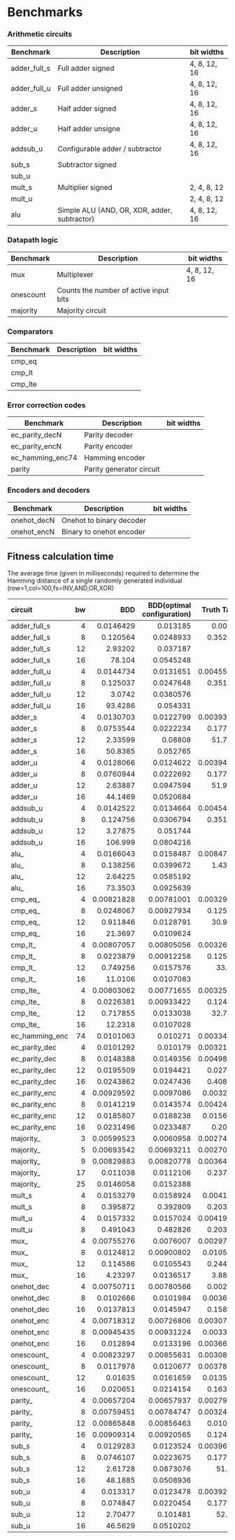 Benchmarks
==============

### Arithmetic circuits

| Benchmark        | Description                               | bit widths            |
|------------------|-------------------------------------------|------------------------|
| adder_full_s     | Full adder signed                         | 4, 8, 12, 16           |
| adder_full_u     | Full adder unsigned                       | 4, 8, 12, 16           |
| adder_s          | Half adder signed                         | 4, 8, 12, 16           |
| adder_u          | Half adder unsigne                        | 4, 8, 12, 16           |
| addsub_u         | Configurable adder / subtractor           | 4, 8, 12, 16           |
| sub_s            | Subtractor signed                                     |
| sub_u            |                                                       |
| mult_s           | Multiplier signed                                    | 2, 4, 8, 12 |
| mult_u           |                                                       | 2, 4, 8, 12 |
| alu              | Simple ALU (AND, OR, XOR, adder, subtractor) | 4, 8, 12, 16           |

### Datapath logic
| Benchmark        | Description                               | bit widths            |
|------------------|-------------------------------------------|------------------------|
| mux              | Multiplexer                               | 4, 8, 12, 16           |
| onescount        | Counts the number  of active input bits   |
| majority         |  Majority circuit                                                     |


### Comparators
| Benchmark        | Description                               | bit widths            |
|------------------|-------------------------------------------|------------------------|
| cmp_eq           |                                                       |
| cmp_lt           |                                                       |
| cmp_lte          |                                                       |

### Error correction codes 
| Benchmark        | Description                               | bit widths            |
|------------------|-------------------------------------------|------------------------|
| ec_parity_decN   |  Parity decoder                                                     |
| ec_parity_encN   |  Parity encoder                                                      |
| ec_hamming_enc74 |  Hamming encoder                                                     |
| parity           |  Parity generator circuit                                                     |


### Encoders and decoders
| Benchmark        | Description                               | bit widths            |
|------------------|-------------------------------------------|------------------------|
| onehot_decN      | Onehot to binary decoder                                                |
| onehot_encN      | Binary to onehot encoder                                                      |




## Fitness calculation time

The average time (given in milliseconds) required to determine the Hamming distance of a single randomly generated individual (row=1,col=100,fs=INV,AND,OR,XOR)

| circuit        |   bw |    BDD       |   BDD(optimal configuration) |   Truth Table |  BDD speedup |
|:---------------|-----:|-------------:|------------------:|-------------:|------------:|
| adder_full_s   |    4 |   0.0146429  |        0.013185   |   0.00461    |    0.349639 |
| adder_full_s   |    8 |   0.120564   |        0.0248933  |   0.352288   |   14.1519   |
| adder_full_s   |   12 |   2.93202    |        0.037187   | nan          |  nan        |
| adder_full_s   |   16 |  78.104      |        0.0545248  | nan          |  nan        |
| adder_full_u   |    4 |   0.0144734  |        0.0131651  |   0.00455555 |    0.346033 |
| adder_full_u   |    8 |   0.125037   |        0.0247648  |   0.351811   |   14.2061   |
| adder_full_u   |   12 |   3.0742     |        0.0380576  | nan          |  nan        |
| adder_full_u   |   16 |  93.4286     |        0.054331   | nan          |  nan        |
| adder_s        |    4 |   0.0130703  |        0.0122799  |   0.00393983 |    0.320835 |
| adder_s        |    8 |   0.0753544  |        0.0222234  |   0.177146   |    7.97114  |
| adder_s        |   12 |   2.33599    |        0.08808    |  51.7879     |  587.964    |
| adder_s        |   16 |  50.8385     |        0.052765   | nan          |  nan        |
| adder_u        |    4 |   0.0128066  |        0.0124622  |   0.00394745 |    0.316755 |
| adder_u        |    8 |   0.0760944  |        0.0222692  |   0.177926   |    7.98978  |
| adder_u        |   12 |   2.63887    |        0.0947594  |  51.9342     |  548.064    |
| adder_u        |   16 |  44.1469     |        0.0520684  | nan          |  nan        |
| addsub_u       |    4 |   0.0142522  |        0.0134664  |   0.00454207 |    0.337289 |
| addsub_u       |    8 |   0.124756   |        0.0306794  |   0.351622   |   11.4612   |
| addsub_u       |   12 |   3.27875    |        0.051744   | nan          |  nan        |
| addsub_u       |   16 | 106.999      |        0.0804216  | nan          |  nan        |
| alu_           |    4 |   0.0166043  |        0.0158487  |   0.00847458 |    0.534717 |
| alu_           |    8 |   0.138256   |        0.0399672  |   1.43675    |   35.9482   |
| alu_           |   12 |   2.64225    |        0.0585192  | nan          |  nan        |
| alu_           |   16 |  73.3503     |        0.0925639  | nan          |  nan        |
| cmp_eq_        |    4 |   0.00821828 |        0.00781001 |   0.00329085 |    0.421363 |
| cmp_eq_        |    8 |   0.0248067  |        0.00927934 |   0.125915   |   13.5694   |
| cmp_eq_        |   12 |   0.911846   |        0.0128791  |  30.9336     | 2401.84     |
| cmp_eq_        |   16 |  21.3697     |        0.0109624  | nan          |  nan        |
| cmp_lt_        |    4 |   0.00807057 |        0.00805056 |   0.00326602 |    0.405689 |
| cmp_lt_        |    8 |   0.0223879  |        0.00912258 |   0.125268   |   13.7316   |
| cmp_lt_        |   12 |   0.749256   |        0.0157576  |  33.383      | 2118.53     |
| cmp_lt_        |   16 |  11.0106     |        0.0107083  | nan          |  nan        |
| cmp_lte_       |    4 |   0.00803062 |        0.00771655 |   0.00325042 |    0.421227 |
| cmp_lte_       |    8 |   0.0226381  |        0.00933422 |   0.124097   |   13.2949   |
| cmp_lte_       |   12 |   0.717855   |        0.0133038  |  32.7496     | 2461.68     |
| cmp_lte_       |   16 |  12.2318     |        0.0107028  | nan          |  nan        |
| ec_hamming_enc |   74 |   0.0101063  |        0.010271   |   0.00334408 |    0.325586 |
| ec_parity_dec  |    4 |   0.0101292  |        0.010179   |   0.00321628 |    0.315971 |
| ec_parity_dec  |    8 |   0.0148388  |        0.0149356  |   0.00498187 |    0.333557 |
| ec_parity_dec  |   12 |   0.0195509  |        0.0194421  |   0.027803   |    1.43004  |
| ec_parity_dec  |   16 |   0.0243862  |        0.0247436  |   0.408601   |   16.5134   |
| ec_parity_enc  |    4 |   0.00929592 |        0.0097086  |   0.0032085  |    0.33048  |
| ec_parity_enc  |    8 |   0.0141219  |        0.0143574  |   0.00424851 |    0.295912 |
| ec_parity_enc  |   12 |   0.0185807  |        0.0188238  |   0.0156378  |    0.830744 |
| ec_parity_enc  |   16 |   0.0231496  |        0.0233487  |   0.20616    |    8.82958  |
| majority_      |    3 |   0.00599523 |        0.0060958  |   0.00274735 |    0.450695 |
| majority_      |    5 |   0.00693542 |        0.00693211 |   0.00270615 |    0.390379 |
| majority_      |    9 |   0.00829883 |        0.00820778 |   0.00364984 |    0.444681 |
| majority_      |   17 |   0.011038   |        0.0112106  |   0.237987   |   21.2287   |
| majority_      |   25 |   0.0146058  |        0.0152388  | nan          |  nan        |
| mult_s         |    4 |   0.0153279  |        0.0158924  |   0.0041829  |    0.263201 |
| mult_s         |    8 |   0.395872   |        0.392809   |   0.203373   |    0.51774  |
| mult_u         |    4 |   0.0157332  |        0.0157024  |   0.00419414 |    0.267101 |
| mult_u         |    8 |   0.491043   |        0.482826   |   0.203721   |    0.421936 |
| mux_           |    4 |   0.00755276 |        0.0076007  |   0.00297655 |    0.391615 |
| mux_           |    8 |   0.0124812  |        0.00900802 |   0.0105889  |    1.17549  |
| mux_           |   12 |   0.114586   |        0.0105543  |   0.244994   |   23.2128   |
| mux_           |   16 |   4.23297    |        0.0136517  |   3.88122    |  284.303    |
| onehot_dec     |    4 |   0.00750711 |        0.00780566 |   0.002931   |    0.375497 |
| onehot_dec     |    8 |   0.0102666  |        0.0101984  |   0.0036633  |    0.359205 |
| onehot_dec     |   16 |   0.0137813  |        0.0145947  |   0.158036   |   10.8283   |
| onehot_enc     |    4 |   0.00718312 |        0.00726806 |   0.00307669 |    0.423317 |
| onehot_enc     |    8 |   0.00945435 |        0.00931224 |   0.0033085  |    0.355285 |
| onehot_enc     |   16 |   0.012894   |        0.0133196  |   0.00366352 |    0.275047 |
| onescount_     |    4 |   0.00823297 |        0.00855631 |   0.00308029 |    0.360002 |
| onescount_     |    8 |   0.0117978  |        0.0120677  |   0.00378518 |    0.313661 |
| onescount_     |   12 |   0.01635    |        0.0161659  |   0.0135821  |    0.840172 |
| onescount_     |   16 |   0.020651   |        0.0214154  |   0.163414   |    7.63069  |
| parity_        |    4 |   0.00657204 |        0.00657937 |   0.00279445 |    0.424729 |
| parity_        |    8 |   0.00759451 |        0.00784747 |   0.00324561 |    0.413587 |
| parity_        |   12 |   0.00865848 |        0.00856463 |   0.010646   |    1.24302  |
| parity_        |   16 |   0.00909314 |        0.00920565 |   0.124123   |   13.4834   |
| sub_s          |    4 |   0.0129283  |        0.0123524  |   0.00396917 |    0.321329 |
| sub_s          |    8 |   0.0746107  |        0.0223675  |   0.177758   |    7.94716  |
| sub_s          |   12 |   2.61728    |        0.0873076  |  51.603      |  591.048    |
| sub_s          |   16 |  48.1885     |        0.0508936  | nan          |  nan        |
| sub_u          |    4 |   0.013317   |        0.0123478  |   0.00392386 |    0.317777 |
| sub_u          |    8 |   0.074847   |        0.0220454  |   0.177728   |    8.0619   |
| sub_u          |   12 |   2.70477    |        0.101481   |  52.102      |  513.416    |
| sub_u          |   16 |  46.5629     |        0.0510202  | nan          |  nan        |
